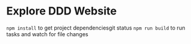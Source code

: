 # Explore DDD Website

`npm install` to get project dependenciesgit status
`npm run build` to run tasks and watch for file changes
